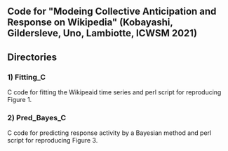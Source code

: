 ## Code for "Modeing Collective Anticipation and Response on Wikipedia"  (Kobayashi, Gildersleve, Uno, Lambiotte, ICWSM 2021)

## Directories

### 1) Fitting_C

C code for fitting the Wikipeaid time series and perl script for reproducing Figure 1. 


### 2) Pred_Bayes_C

C code for predicting response activity by a Bayesian method and perl script for reproducing Figure 3. 
